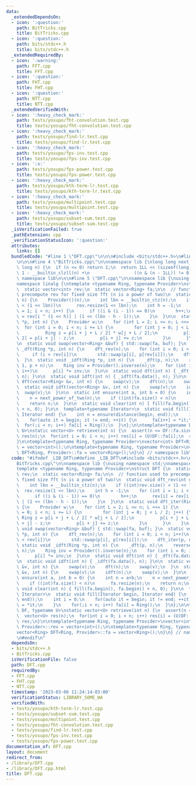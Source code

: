 ```yaml
---
data:
  _extendedDependsOn:
  - icon: ':question:'
    path: BitTricks.cpp
    title: BitTricks.cpp
  - icon: ':question:'
    path: bits/stdc++.h
    title: bits/stdc++.h
  _extendedRequiredBy:
  - icon: ':warning:'
    path: FFT.cpp
    title: FFT.cpp
  - icon: ':question:'
    path: FHT.cpp
    title: FHT.cpp
  - icon: ':question:'
    path: NTT.cpp
    title: NTT.cpp
  _extendedVerifiedWith:
  - icon: ':heavy_check_mark:'
    path: tests/yosupo/fht-convolution.test.cpp
    title: tests/yosupo/fht-convolution.test.cpp
  - icon: ':heavy_check_mark:'
    path: tests/yosupo/find-lr.test.cpp
    title: tests/yosupo/find-lr.test.cpp
  - icon: ':heavy_check_mark:'
    path: tests/yosupo/fps-inv.test.cpp
    title: tests/yosupo/fps-inv.test.cpp
  - icon: ':x:'
    path: tests/yosupo/fps-power.test.cpp
    title: tests/yosupo/fps-power.test.cpp
  - icon: ':heavy_check_mark:'
    path: tests/yosupo/kth-term-lr.test.cpp
    title: tests/yosupo/kth-term-lr.test.cpp
  - icon: ':heavy_check_mark:'
    path: tests/yosupo/multipoint.test.cpp
    title: tests/yosupo/multipoint.test.cpp
  - icon: ':heavy_check_mark:'
    path: tests/yosupo/subset-sum.test.cpp
    title: tests/yosupo/subset-sum.test.cpp
  _isVerificationFailed: true
  _pathExtension: cpp
  _verificationStatusIcon: ':question:'
  attributes:
    links: []
  bundledCode: "#line 1 \"DFT.cpp\"\n\n\n#include <bits/stdc++.h>\n#line 1 \"BitTricks.cpp\"\
    \n\n\n#line 4 \"BitTricks.cpp\"\n\nnamespace lib {\nlong long next_power_of_two(long\
    \ long n) {\n  if (n <= 0) return 1;\n  return 1LL << (sizeof(long long) * 8 -\
    \ 1 - __builtin_clzll(n) +\n                 ((n & (n - 1LL)) != 0));\n}\n} //\
    \ namespace lib\n\n\n#line 5 \"DFT.cpp\"\n\nnamespace lib {\nusing namespace std;\n\
    namespace linalg {\ntemplate <typename Ring, typename Provider>\nstruct DFT {\n\
    \  static vector<int> rev;\n  static vector<Ring> fa;\n\n  // function used to\
    \ precompute rev for fixed size fft (n is a power of two)\n  static void dft_rev(int\
    \ n) {\n    Provider()(n);\n    int lbn = __builtin_ctz(n);\n    if ((int)rev.size()\
    \ < (1 << lbn))\n      rev.resize(1 << lbn);\n    int h = -1;\n    for (int i\
    \ = 1; i < n; i++) {\n      if ((i & (i - 1)) == 0)\n        h++;\n      rev[i]\
    \ = rev[i ^ (1 << h)] | (1 << (lbn - h - 1));\n    }\n  }\n\n  static void dft_iter(Ring\
    \ *p, int n) {\n    Provider w;\n    for (int L = 2; L <= n; L <<= 1) {\n    \
    \  for (int i = 0; i < n; i += L) {\n        for (int j = 0; j < L / 2; j++) {\n\
    \          Ring z = p[i + j + L / 2] * w[j + L / 2];\n          p[i + j + L /\
    \ 2] = p[i + j] - z;\n          p[i + j] += z;\n        }\n      }\n    }\n  }\n\
    \n  static void swap(vector<Ring> &buf) { std::swap(fa, buf); }\n  static void\
    \ _dft(Ring *p, int n) {\n    dft_rev(n);\n    for (int i = 0; i < n; i++)\n \
    \     if (i < rev[i])\n        std::swap(p[i], p[rev[i]]);\n    dft_iter(p, n);\n\
    \  }\n  static void _idft(Ring *p, int n) {\n    _dft(p, n);\n    reverse(p +\
    \ 1, p + n);\n    Ring inv = Provider().inverse(n);\n    for (int i = 0; i < n;\
    \ i++)\n      p[i] *= inv;\n  }\n\n  static void dft(int n) { _dft(fa.data(),\
    \ n); }\n\n  static void idft(int n) { _idft(fa.data(), n); }\n\n  static void\
    \ dft(vector<Ring> &v, int n) {\n    swap(v);\n    dft(n);\n    swap(v);\n  }\n\
    \  static void idft(vector<Ring> &v, int n) {\n    swap(v);\n    idft(n);\n  \
    \  swap(v);\n  }\n\n  static int ensure(int a, int b = 0) {\n    int n = a+b;\n\
    \    n = next_power_of_two(n);\n    if ((int)fa.size() < n)\n      fa.resize(n);\n\
    \    return n;\n  }\n\n  static void clear(int n) { fill(fa.begin(), fa.begin()\
    \ + n, 0); }\n\n  template<typename Iterator>\n  static void fill(Iterator begin,\
    \ Iterator end) {\n    int n = ensure(distance(begin, end));\n    int i = 0;\n\
    \    for(auto it = begin; it != end; ++it) {\n      fa[i++] = *it;\n    }\n  \
    \  for(;i < n; i++) fa[i] = Ring();\n  }\n};\n\ntemplate<typename DF, typename\
    \ U>\nstatic vector<U> retrieve(int n) {\n  assert(n <= DF::fa.size());\n  vector<U>\
    \ res(n);\n  for(int i = 0; i < n; i++) res[i] = (U)DF::fa[i];\n  return res;\n\
    }\n\ntemplate<typename Ring, typename Provider>\nvector<int> DFT<Ring, Provider>::rev\
    \ = vector<int>();\n\ntemplate<typename Ring, typename Provider>\nvector<Ring>\
    \ DFT<Ring, Provider>::fa = vector<Ring>();\n}\n} // namespace lib\n\n\n"
  code: "#ifndef _LIB_DFT\n#define _LIB_DFT\n#include <bits/stdc++.h>\n#include \"\
    BitTricks.cpp\"\n\nnamespace lib {\nusing namespace std;\nnamespace linalg {\n\
    template <typename Ring, typename Provider>\nstruct DFT {\n  static vector<int>\
    \ rev;\n  static vector<Ring> fa;\n\n  // function used to precompute rev for\
    \ fixed size fft (n is a power of two)\n  static void dft_rev(int n) {\n    Provider()(n);\n\
    \    int lbn = __builtin_ctz(n);\n    if ((int)rev.size() < (1 << lbn))\n    \
    \  rev.resize(1 << lbn);\n    int h = -1;\n    for (int i = 1; i < n; i++) {\n\
    \      if ((i & (i - 1)) == 0)\n        h++;\n      rev[i] = rev[i ^ (1 << h)]\
    \ | (1 << (lbn - h - 1));\n    }\n  }\n\n  static void dft_iter(Ring *p, int n)\
    \ {\n    Provider w;\n    for (int L = 2; L <= n; L <<= 1) {\n      for (int i\
    \ = 0; i < n; i += L) {\n        for (int j = 0; j < L / 2; j++) {\n         \
    \ Ring z = p[i + j + L / 2] * w[j + L / 2];\n          p[i + j + L / 2] = p[i\
    \ + j] - z;\n          p[i + j] += z;\n        }\n      }\n    }\n  }\n\n  static\
    \ void swap(vector<Ring> &buf) { std::swap(fa, buf); }\n  static void _dft(Ring\
    \ *p, int n) {\n    dft_rev(n);\n    for (int i = 0; i < n; i++)\n      if (i\
    \ < rev[i])\n        std::swap(p[i], p[rev[i]]);\n    dft_iter(p, n);\n  }\n \
    \ static void _idft(Ring *p, int n) {\n    _dft(p, n);\n    reverse(p + 1, p +\
    \ n);\n    Ring inv = Provider().inverse(n);\n    for (int i = 0; i < n; i++)\n\
    \      p[i] *= inv;\n  }\n\n  static void dft(int n) { _dft(fa.data(), n); }\n\
    \n  static void idft(int n) { _idft(fa.data(), n); }\n\n  static void dft(vector<Ring>\
    \ &v, int n) {\n    swap(v);\n    dft(n);\n    swap(v);\n  }\n  static void idft(vector<Ring>\
    \ &v, int n) {\n    swap(v);\n    idft(n);\n    swap(v);\n  }\n\n  static int\
    \ ensure(int a, int b = 0) {\n    int n = a+b;\n    n = next_power_of_two(n);\n\
    \    if ((int)fa.size() < n)\n      fa.resize(n);\n    return n;\n  }\n\n  static\
    \ void clear(int n) { fill(fa.begin(), fa.begin() + n, 0); }\n\n  template<typename\
    \ Iterator>\n  static void fill(Iterator begin, Iterator end) {\n    int n = ensure(distance(begin,\
    \ end));\n    int i = 0;\n    for(auto it = begin; it != end; ++it) {\n      fa[i++]\
    \ = *it;\n    }\n    for(;i < n; i++) fa[i] = Ring();\n  }\n};\n\ntemplate<typename\
    \ DF, typename U>\nstatic vector<U> retrieve(int n) {\n  assert(n <= DF::fa.size());\n\
    \  vector<U> res(n);\n  for(int i = 0; i < n; i++) res[i] = (U)DF::fa[i];\n  return\
    \ res;\n}\n\ntemplate<typename Ring, typename Provider>\nvector<int> DFT<Ring,\
    \ Provider>::rev = vector<int>();\n\ntemplate<typename Ring, typename Provider>\n\
    vector<Ring> DFT<Ring, Provider>::fa = vector<Ring>();\n}\n} // namespace lib\n\
    \n#endif\n"
  dependsOn:
  - bits/stdc++.h
  - BitTricks.cpp
  isVerificationFile: false
  path: DFT.cpp
  requiredBy:
  - FFT.cpp
  - FHT.cpp
  - NTT.cpp
  timestamp: '2023-03-06 11:24:14-03:00'
  verificationStatus: LIBRARY_SOME_WA
  verifiedWith:
  - tests/yosupo/kth-term-lr.test.cpp
  - tests/yosupo/subset-sum.test.cpp
  - tests/yosupo/multipoint.test.cpp
  - tests/yosupo/fht-convolution.test.cpp
  - tests/yosupo/find-lr.test.cpp
  - tests/yosupo/fps-inv.test.cpp
  - tests/yosupo/fps-power.test.cpp
documentation_of: DFT.cpp
layout: document
redirect_from:
- /library/DFT.cpp
- /library/DFT.cpp.html
title: DFT.cpp
---
```

